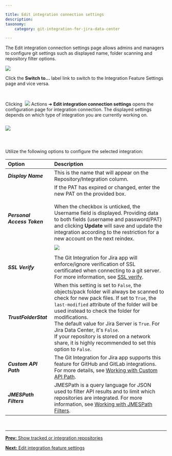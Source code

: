 ```yaml
---

title: Edit integration connection settings
description:
taxonomy:
    category: git-integration-for-jira-data-center

---
```


The Edit integration connection settings page allows admins and managers to configure git settings such as displayed name, folder scanning and repository filter options.

![](/wp-content/uploads/gij-gitcfg-actions-edit-integration-conn-cfg.png)

<div class="bbb-callout bbb--tip">
    <div class="irow">
    <div class="ilogobox">
        <span class="logoimg"></span>
    </div>
    <div class="imsgbox">
        Click the <b>Switch to...</b> label link to switch to the Integration Feature Settings page and vice versa.
    </div>
    </div>
</div>

&nbsp;

Clicking &nbsp;<img src='/wp-content/uploads/actions-icon.png' /> Actions ➜ **Edit integration connection settings** opens the configuration page for integration connection. The displayed settings depends on which type of integration you are currently working on.

<img src='/wp-content/uploads/gij-gitserver-edit-integration-conn-cfg.png' style='display:block;margin:25px auto;max-width:100%' />

&nbsp;

Utilize the following options to configure the selected integration:

| Option | Description |
| :--- | :--- |
| _**Display Name**_ | This is the name that will appear on the Repository/Integration column. |
| _**Personal Access Token**_ | If the PAT has expired or changed, enter the new PAT on the provided box.<br><br>When the checkbox is unticked, the Username field is displayed. Providing data to both fields (username and password/PAT) and clicking <b>Update</b> will save and update the integration according to the restriction for a new account on the next reindex.<br><img style="margin:10px 0 8px 0;display:block;max-width:100%;" src="/wp-content/uploads/gij-gitdc-edit-integration-use-pat-option.png" /> |
| _**SSL Verify**_ | The Git Integration for Jira app will enforce/ignore verification of SSL certificated when connecting to a git server. For more information, see [SSL verify](/git-integration-for-jira-data-center/SSL-verify-gij-self-managed). |
| _**TrustFolderStat**_ | When this setting is set to `False`, the objects/pack folder will always be scanned to check for new pack files. If set to `True`, the `last-modified` attribute of the folder will be used instead to check the folder for modifications.<div class="bbb-callout bbb--info"><div class="irow"><div class="ilogobox"><span class="logoimg"></span></div><div class="imsgbox">The default value for Jira Server is <code>True</code>. For Jira Data Center, it's <code>False</code>.</div></div></div><div class="bbb-callout bbb--note"><div class="irow"><div class="ilogobox"><span class="logoimg"></span></div><div class="imsgbox">If your repository is stored on a network share, it is highly recommended to set this option to <code>False</code>.</div></div></div> |
| _**Custom API Path**_ | The Git Integration for Jira app supports this feature for GitHub and GitLab integrations. For more details, see [Working with Custom API Path](/git-integration-for-jira-data-center/working-with-custom-api-path-gij-self-managed). |
| _**JMESPath Filters**_ | JMESPath is a query language for JSON used to filter API results and to limit which repositories are integrated. For more information, see [Working with JMESPath Filters](/git-integration-for-jira-data-center/working-with-jmespath-filters-gij-self-managed). |

&nbsp;
* * *

[**Prev:** Show tracked or integration repositories](/git-integration-for-jira-data-center/show-tracked-or-integration-repositories-gij-self-managed)

[**Next:** Edit integration feature settings](/git-integration-for-jira-data-center/edit-integration-feature-settings-gij-self-managed)

